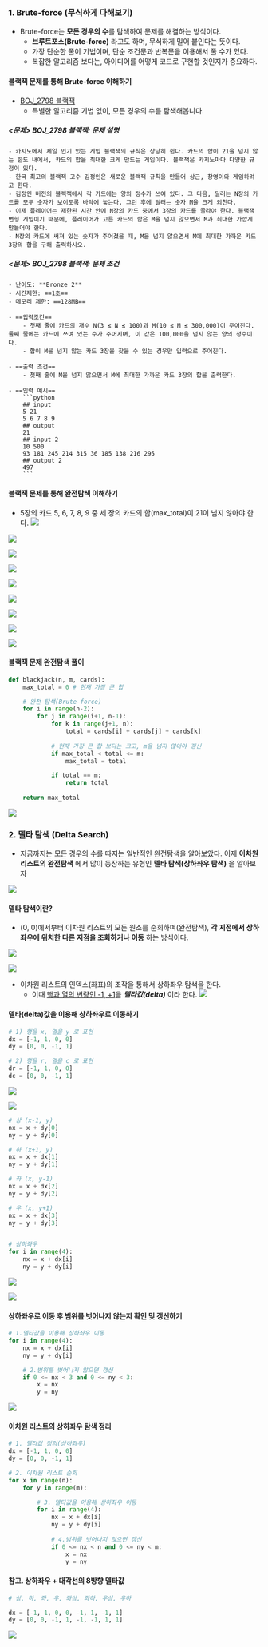 

### 1. Brute-force (무식하게 다해보기)
- Brute-force는 **모든 경우의 수**를 탐색하여 문제를 해결하는 방식이다. 
	- **브루트포스(Brute-force)** 라고도 하며, 무식하게 밀어 붙인다는 뜻이다. 
	- 가장 단순한 풀이 기법이며, 단순 조건문과 반복문을 이용해서 풀 수가 있다. 
	- 복잡한 알고리즘 보다는, 아이디어를 어떻게 코드로 구현할 것인지가 중요하다. 

#### 블랙잭 문제를 통해 Brute-force 이해하기 
- [BOJ_2798 블랙잭](https://www.acmicpc.net/problem/2798)
	- 특별한 알고리즘 기법 없이, 모든 경우의 수를 탐색해봅니다. 

##### <문제> BOJ_2798 블랙잭: 문제 설명
```ad-question
- 카지노에서 제일 인기 있는 게임 블랙잭의 규칙은 상당히 쉽다. 카드의 합이 21을 넘지 않는 한도 내에서, 카드의 합을 최대한 크게 만드는 게임이다. 블랙잭은 카지노마다 다양한 규정이 있다.
- 한국 최고의 블랙잭 고수 김정인은 새로운 블랙잭 규칙을 만들어 상근, 창영이와 게임하려고 한다.
- 김정인 버전의 블랙잭에서 각 카드에는 양의 정수가 쓰여 있다. 그 다음, 딜러는 N장의 카드를 모두 숫자가 보이도록 바닥에 놓는다. 그런 후에 딜러는 숫자 M을 크게 외친다.
- 이제 플레이어는 제한된 시간 안에 N장의 카드 중에서 3장의 카드를 골라야 한다. 블랙잭 변형 게임이기 때문에, 플레이어가 고른 카드의 합은 M을 넘지 않으면서 M과 최대한 가깝게 만들어야 한다.
- N장의 카드에 써져 있는 숫자가 주어졌을 때, M을 넘지 않으면서 M에 최대한 가까운 카드 3장의 합을 구해 출력하시오. 
```

##### <문제>  BOJ_2798 블랙잭: 문제 조건
```ad-attention
- 난이도: **Bronze 2**
- 시간제한: ==1초==
- 메모리 제한: ==128MB==

- ==입력조건== 
	- 첫째 줄에 카드의 개수 N(3 ≤ N ≤ 100)과 M(10 ≤ M ≤ 300,000)이 주어진다. 둘째 줄에는 카드에 쓰여 있는 수가 주어지며, 이 값은 100,000을 넘지 않는 양의 정수이다.
	- 합이 M을 넘지 않는 카드 3장을 찾을 수 있는 경우만 입력으로 주어진다.

- ==출력 조건==
	- 첫째 줄에 M을 넘지 않으면서 M에 최대한 가까운 카드 3장의 합을 출력한다.

- ==입력 예시==
	```python
	## input
	5 21
	5 6 7 8 9
	## output
	21
	## input 2
	10 500
	93 181 245 214 315 36 185 138 216 295
	## output 2
	497
	```
```

#### 블랙잭 문제를 통해 완전탐색 이해하기
- 5장의 카드 5, 6, 7, 8, 9 중 세 장의 카드의 합(max_total)이 21이 넘지 않아야 한다. 
![](assets/03_Exhaustive_Search-img-%20(1).png)

![](assets/03_Exhaustive_Search-img-%20(2).png)

![](assets/03_Exhaustive_Search-img-%20(3).png)

![](assets/03_Exhaustive_Search-img-%20(4).png)

![](assets/03_Exhaustive_Search-img-%20(5).png)

![](assets/03_Exhaustive_Search-img-%20(6).png)

![](assets/03_Exhaustive_Search-img-%20(7).png)

![](assets/03_Exhaustive_Search-img-%20(8).png)

![](assets/03_Exhaustive_Search-img-%20(9).png)

#### 블랙잭 문제 완전탐색 풀이
```python
def blackjack(n, m, cards):
	max_total = 0 # 현재 가장 큰 합

	# 완전 탐색(Brute-force)
	for i in range(n-2):
		for j in range(i+1, n-1):
			for k in range(j+1, n):
				total = cards[i] + cards[j] + cards[k]
			
			# 현재 가장 큰 합 보다는 크고, m을 넘지 않아야 갱신
			if max_total < total <= m:
				max_total = total

			if total == m:
				return total
	
	return max_total
```

![](assets/03_Exhaustive_Search-img-%20(10).png)


### 2. 델타 탐색 (Delta Search)
- 지금까지는 모든 경우의 수를 따지는 일반적인 완전탐색을 알아보았다. 이제 **이차원 리스트의 완전탐색** 에서 많이 등장하는 유형인 **델타 탐색(상하좌우 탐색)** 을 알아보자 

![](assets/03_Exhaustive_Search-img-%20(11).png)

#### 델타 탐색이란?
- (0, 0)에서부터 이차원 리스트의 모든 원소를 순회하며(완전탐색), **각 지점에서 상하좌우에 위치한 다른 지점을 조회하거나 이동** 하는 방식이다. 

![](assets/03_Exhaustive_Search-img-%20(12).png)

![](assets/03_Exhaustive_Search-img-%20(14).png)

- 이차원 리스트의 인덱스(좌표)의 조작을 통해서 상하좌우 탐색을 한다.
	- 이때 <u>행과 열의 변량인 -1, +1</u>을 ***델타값(delta)*** 이라 한다.
	![](assets/03_Exhaustive_Search-img-%20(15).png)


#### 델타(delta)값을 이용해 상하좌우로 이동하기 
```python
# 1) 행을 x, 열을 y 로 표현
dx = [-1, 1, 0, 0]
dy = [0, 0, -1, 1]

# 2) 행을 r, 열을 c 로 표현
dr = [-1, 1, 0, 0]
dc = [0, 0, -1, 1]
```

![](assets/03_Exhaustive_Search-img-%20(16).png)

![](assets/03_Exhaustive_Search-img-%20(17).png)

```python
# 상 (x-1, y)
nx = x + dy[0]
ny = y + dy[0]

# 하 (x+1, y)
nx = x + dx[1]
ny = y + dy[1]

# 좌 (x, y-1)
nx = x + dx[2]
ny = y + dy[2]

# 우 (x, y+1)
nx = x + dx[3]
ny = y + dy[3]


# 상하좌우
for i in range(4):
	nx = x + dx[i]
	ny = y + dy[i]
```

![](assets/03_Exhaustive_Search-img-%20(18).png)

![](assets/03_Exhaustive_Search-img-%20(19).png)

#### 상하좌우로 이동 후 범위를 벗어나지 않는지 확인 및 갱신하기
```python
# 1.델타값을 이용해 상하좌우 이동
for i in range(4):
	nx = x + dx[i]
	ny = y + dy[i]

	# 2.범위를 벗어나지 않으면 갱신
	if 0 <= nx < 3 and 0 <= ny < 3:
		x = nx
		y = ny
```

![](assets/03_Exhaustive_Search-img-%20(20).png)

#### 이차원 리스트의 상하좌우 탐색 정리
```python
# 1. 델타값 정의(상하좌우)
dx = [-1, 1, 0, 0]
dy = [0, 0, -1, 1]

# 2. 이차원 리스트 순회
for x in range(n):
	for y in range(m):

		# 3. 델타값을 이용해 상하좌우 이동
		for i in range(4):
			nx = x + dx[i]
			ny = y + dy[i]
			
			# 4.범위를 벗어나지 않으면 갱신
			if 0 <= nx < n and 0 <= ny < m:
				x = nx
				y = ny
```

#### 참고. **상하좌우 + 대각선**의 8방향 델타값
```python
# 상, 하, 좌, 우, 좌상, 좌하, 우상, 우하

dx = [-1, 1, 0, 0, -1, 1, -1, 1]
dy = [0, 0, -1, 1, -1, -1, 1, 1]
```

![](assets/03_Exhaustive_Search-img-%20(21).png)